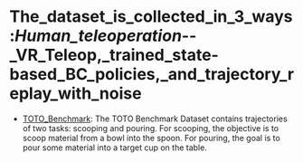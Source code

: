 # The_dataset_is_collected_in_3_ways:_Human_teleoperation_--_VR_Teleop,_trained_state-based_BC_policies,_and_trajectory_replay_with_noise

- [TOTO_Benchmark](https://github.com/KeplerC/oed-playground/tree/main/pages/datasets/toto.md): The TOTO Benchmark Dataset contains trajectories of two tasks: scooping and pouring. For scooping, the objective is to scoop material from a bowl into the spoon. For pouring, the goal is to pour some material into a target cup on the table. 
